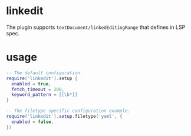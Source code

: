 # linkedit

The plugin supports `textDocument/linkedEditingRange` that defines in LSP spec.

# usage

```lua
-- The default configuration.
require('linkedit').setup {
  enabled = true,
  fetch_timeout = 200,
  keyword_pattern = [[\k*]]
}

-- The filetype specific configuration example.
require('linkedit').setup.filetype('yaml', {
  enabled = false,
})
```
